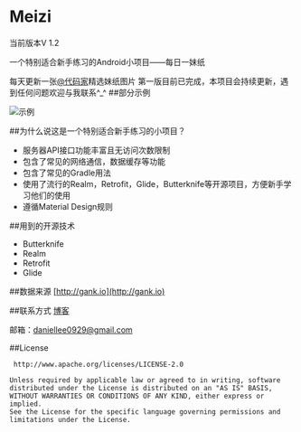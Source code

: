 # Meizi
当前版本V 1.2

一个特别适合新手练习的Android小项目——每日一妹纸

每天更新一张[@代码家](https://github.com/daimajia)精选妹纸图片
第一版目前已完成，本项目会持续更新，遇到任何问题欢迎与我联系^_^
##部分示例

![示例](https://github.com/SparkYuan/Meizi/raw/master/pic/meizi.gif)


##为什么说这是一个特别适合新手练习的小项目？

- 服务器API接口功能丰富且无访问次数限制
- 包含了常见的网络通信，数据缓存等功能
- 包含了常见的Gradle用法
- 使用了流行的Realm，Retrofit，Glide，Butterknife等开源项目，方便新手学习他们的使用
- 遵循Material Design规则
 

##用到的开源技术
- Butterknife
- Realm
- Retrofit
- Glide

##数据来源
[http://gank.io](http://gank.io) 

##联系方式
 [博客](http://blog.csdn.net/l664675249)


邮箱：[daniellee0929@gmail.com](daniellee0929@gmail.com)

##License

     http://www.apache.org/licenses/LICENSE-2.0

	Unless required by applicable law or agreed to in writing, software
	distributed under the License is distributed on an "AS IS" BASIS,
	WITHOUT WARRANTIES OR CONDITIONS OF ANY KIND, either express or implied.
	See the License for the specific language governing permissions and
	limitations under the License.

